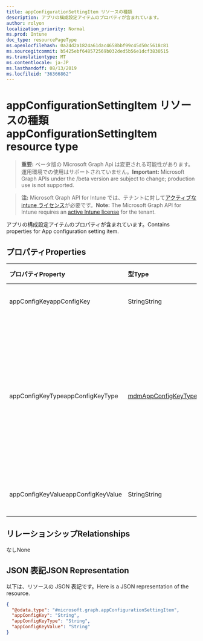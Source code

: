 ```yaml
---
title: appConfigurationSettingItem リソースの種類
description: アプリの構成設定アイテムのプロパティが含まれています。
author: rolyon
localization_priority: Normal
ms.prod: Intune
doc_type: resourcePageType
ms.openlocfilehash: 0a24d2a1824a61dac4658bbf99c45d50c5618c81
ms.sourcegitcommit: b5425ebf648572569b032ded5b56e1dcf3830515
ms.translationtype: MT
ms.contentlocale: ja-JP
ms.lasthandoff: 08/13/2019
ms.locfileid: "36366862"
---
```

# <a name="appconfigurationsettingitem-resource-type"></a><span data-ttu-id="59b0b-103">appConfigurationSettingItem リソースの種類</span><span class="sxs-lookup"><span data-stu-id="59b0b-103">appConfigurationSettingItem resource type</span></span>

> <span data-ttu-id="59b0b-104">**重要:** ベータ版の Microsoft Graph Api は変更される可能性があります。運用環境での使用はサポートされていません。</span><span class="sxs-lookup"><span data-stu-id="59b0b-104">**Important:** Microsoft Graph APIs under the /beta version are subject to change; production use is not supported.</span></span>

> <span data-ttu-id="59b0b-105">**注:** Microsoft Graph API for Intune では、テナントに対して[アクティブな intune ライセンス](https://go.microsoft.com/fwlink/?linkid=839381)が必要です。</span><span class="sxs-lookup"><span data-stu-id="59b0b-105">**Note:** The Microsoft Graph API for Intune requires an [active Intune license](https://go.microsoft.com/fwlink/?linkid=839381) for the tenant.</span></span>

<span data-ttu-id="59b0b-106">アプリの構成設定アイテムのプロパティが含まれています。</span><span class="sxs-lookup"><span data-stu-id="59b0b-106">Contains properties for App configuration setting item.</span></span>

## <a name="properties"></a><span data-ttu-id="59b0b-107">プロパティ</span><span class="sxs-lookup"><span data-stu-id="59b0b-107">Properties</span></span>
|<span data-ttu-id="59b0b-108">プロパティ</span><span class="sxs-lookup"><span data-stu-id="59b0b-108">Property</span></span>|<span data-ttu-id="59b0b-109">型</span><span class="sxs-lookup"><span data-stu-id="59b0b-109">Type</span></span>|<span data-ttu-id="59b0b-110">説明</span><span class="sxs-lookup"><span data-stu-id="59b0b-110">Description</span></span>|
|:---|:---|:---|
|<span data-ttu-id="59b0b-111">appConfigKey</span><span class="sxs-lookup"><span data-stu-id="59b0b-111">appConfigKey</span></span>|<span data-ttu-id="59b0b-112">String</span><span class="sxs-lookup"><span data-stu-id="59b0b-112">String</span></span>|<span data-ttu-id="59b0b-113">アプリの構成キー。</span><span class="sxs-lookup"><span data-stu-id="59b0b-113">app configuration key.</span></span>|
|<span data-ttu-id="59b0b-114">appConfigKeyType</span><span class="sxs-lookup"><span data-stu-id="59b0b-114">appConfigKeyType</span></span>|[<span data-ttu-id="59b0b-115">mdmAppConfigKeyType</span><span class="sxs-lookup"><span data-stu-id="59b0b-115">mdmAppConfigKeyType</span></span>](../resources/intune-apps-mdmappconfigkeytype.md)|<span data-ttu-id="59b0b-116">アプリの構成キーの種類。</span><span class="sxs-lookup"><span data-stu-id="59b0b-116">app configuration key type.</span></span> <span data-ttu-id="59b0b-117">可能な値は、`stringType`、`integerType`、`realType`、`booleanType`、`tokenType` です。</span><span class="sxs-lookup"><span data-stu-id="59b0b-117">Possible values are: `stringType`, `integerType`, `realType`, `booleanType`, `tokenType`.</span></span>|
|<span data-ttu-id="59b0b-118">appConfigKeyValue</span><span class="sxs-lookup"><span data-stu-id="59b0b-118">appConfigKeyValue</span></span>|<span data-ttu-id="59b0b-119">String</span><span class="sxs-lookup"><span data-stu-id="59b0b-119">String</span></span>|<span data-ttu-id="59b0b-120">アプリの構成キーの値。</span><span class="sxs-lookup"><span data-stu-id="59b0b-120">app configuration key value.</span></span>|

## <a name="relationships"></a><span data-ttu-id="59b0b-121">リレーションシップ</span><span class="sxs-lookup"><span data-stu-id="59b0b-121">Relationships</span></span>
<span data-ttu-id="59b0b-122">なし</span><span class="sxs-lookup"><span data-stu-id="59b0b-122">None</span></span>

## <a name="json-representation"></a><span data-ttu-id="59b0b-123">JSON 表記</span><span class="sxs-lookup"><span data-stu-id="59b0b-123">JSON Representation</span></span>
<span data-ttu-id="59b0b-124">以下は、リソースの JSON 表記です。</span><span class="sxs-lookup"><span data-stu-id="59b0b-124">Here is a JSON representation of the resource.</span></span>
<!-- {
  "blockType": "resource",
  "@odata.type": "microsoft.graph.appConfigurationSettingItem"
}
-->
``` json
{
  "@odata.type": "#microsoft.graph.appConfigurationSettingItem",
  "appConfigKey": "String",
  "appConfigKeyType": "String",
  "appConfigKeyValue": "String"
}
```



